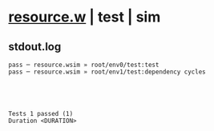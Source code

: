 # [resource.w](../../../../examples/tests/valid/resource.w) | test | sim

## stdout.log
```log
pass ─ resource.wsim » root/env0/test:test             
pass ─ resource.wsim » root/env1/test:dependency cycles
 




Tests 1 passed (1) 
Duration <DURATION>

```

